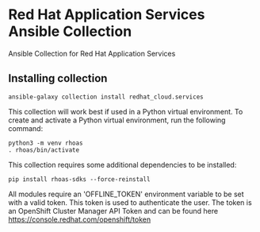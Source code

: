 # Red Hat Application Services Ansible Collection

Ansible Collection for Red Hat Application Services

## Installing collection

```shell
ansible-galaxy collection install redhat_cloud.services
```

This collection will work best if used in a Python virtual environment. To create and activate a Python virtual environment, run the following command:

```shell
python3 -m venv rhoas
. rhoas/bin/activate
```

This collection requires some additional dependencies to be installed:

```shell
pip install rhoas-sdks --force-reinstall
```
All modules require an 'OFFLINE_TOKEN' environment variable to be set with a valid token. This token is used to authenticate the user. The token is an OpenShift Cluster Manager API Token and can be found here https://console.redhat.com/openshift/token